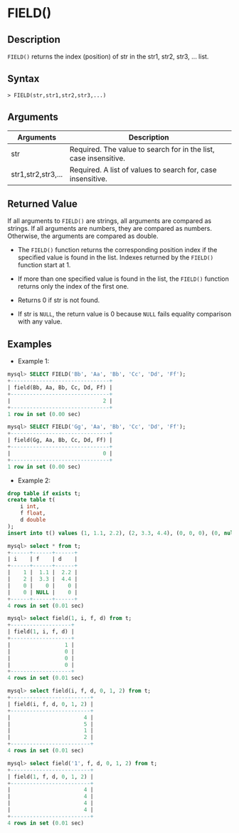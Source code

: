 # **FIELD()**

## **Description**

`FIELD()` returns the index (position) of str in the str1, str2, str3, ... list.

## **Syntax**

```
> FIELD(str,str1,str2,str3,...)
```

## **Arguments**

|  Arguments   | Description  |
|  ----  | ----  |
| str | Required. The value to search for in the list, case insensitive.|
| str1,str2,str3,... | Required. A list of values to search for, case insensitive.|

## **Returned Value**

If all arguments to `FIELD()` are strings, all arguments are compared as strings. If all arguments are numbers, they are compared as numbers. Otherwise, the arguments are compared as double.

- The `FIELD()` function returns the corresponding position index if the specified value is found in the list. Indexes returned by the `FIELD()` function start at 1.

- If more than one specified value is found in the list, the `FIELD()` function returns only the index of the first one.

- Returns 0 if str is not found.

- If str is `NULL`, the return value is 0 because `NULL` fails equality comparison with any value.

## **Examples**

- Example 1:

```sql
mysql> SELECT FIELD('Bb', 'Aa', 'Bb', 'Cc', 'Dd', 'Ff');
+-------------------------------+
| field(Bb, Aa, Bb, Cc, Dd, Ff) |
+-------------------------------+
|                             2 |
+-------------------------------+
1 row in set (0.00 sec)

mysql> SELECT FIELD('Gg', 'Aa', 'Bb', 'Cc', 'Dd', 'Ff');
+-------------------------------+
| field(Gg, Aa, Bb, Cc, Dd, Ff) |
+-------------------------------+
|                             0 |
+-------------------------------+
1 row in set (0.00 sec)
```

- Example 2:

```sql
drop table if exists t;
create table t(
    i int,
    f float,
    d double
);
insert into t() values (1, 1.1, 2.2), (2, 3.3, 4.4), (0, 0, 0), (0, null, 0);

mysql> select * from t;
+------+------+------+
| i    | f    | d    |
+------+------+------+
|    1 |  1.1 |  2.2 |
|    2 |  3.3 |  4.4 |
|    0 |    0 |    0 |
|    0 | NULL |    0 |
+------+------+------+
4 rows in set (0.01 sec)

mysql> select field(1, i, f, d) from t;
+-------------------+
| field(1, i, f, d) |
+-------------------+
|                 1 |
|                 0 |
|                 0 |
|                 0 |
+-------------------+
4 rows in set (0.01 sec)

mysql> select field(i, f, d, 0, 1, 2) from t;
+-------------------------+
| field(i, f, d, 0, 1, 2) |
+-------------------------+
|                       4 |
|                       5 |
|                       1 |
|                       2 |
+-------------------------+
4 rows in set (0.01 sec)

mysql> select field('1', f, d, 0, 1, 2) from t;
+-------------------------+
| field(1, f, d, 0, 1, 2) |
+-------------------------+
|                       4 |
|                       4 |
|                       4 |
|                       4 |
+-------------------------+
4 rows in set (0.01 sec)
```
